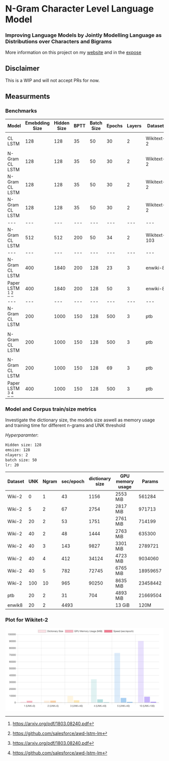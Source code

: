 # N-Gram Character Level Language Model

### Improving Language Models by Jointly Modelling Language as Distributions over Characters and Bigrams

More information on this project on my [website](https://hallerpatrick.github.io/) and in the [expose](https://s3.us-west-2.amazonaws.com/secure.notion-static.com/a3d605bc-4314-4101-937b-5b8763421361/Expose_NLP-6.pdf?X-Amz-Algorithm=AWS4-HMAC-SHA256&X-Amz-Content-Sha256=UNSIGNED-PAYLOAD&X-Amz-Credential=AKIAT73L2G45EIPT3X45%2F20220221%2Fus-west-2%2Fs3%2Faws4_request&X-Amz-Date=20220221T173652Z&X-Amz-Expires=86400&X-Amz-Signature=45dd6b2619d195482c955e809fb7ba0cd167e4d442c6c425b5050b7b01e22926&X-Amz-SignedHeaders=host&response-content-disposition=filename%20%3D%22Expose_NLP-6.pdf%22&x-id=GetObject)


## Disclaimer

This is a WIP and will not accept PRs for now.

## Measurments

### Benchmarks

| Model | Emebdding Size | Hidden Size | BPTT | Batch Size | Epochs | Layers | Dataset | LR | NGram | Test PPL | Test BPC |
| --- | --- | --- | --- | --- | --- | --- | --- | --- | --- | --- | --- |
| CL LSTM | 128 | 128  | 35  | 50 | 30 | 2 | Wikitext-2 | 20 (1/4 decay) | 1 | 3.76 | 1.91
| N-Gram CL LSTM       | 128 | 128  | 35  | 50 | 30 | 2 | Wikitext-2 | 20 (1/4 decay) | 1 | 3.72 | 1.89
| N-Gram CL LSTM       | 128 | 128  | 35  | 50 | 30 | 2 | Wikitext-2 | 20 (1/4 decay) | 2 | 11.72 | 8.12
| N-Gram CL LSTM       | 128 | 128  | 35  | 50 | 30 | 2 | Wikitext-2 | 20 (1/4 decay) | 2 | 1.96 (only unigrams) | 0.47 (only unigrams)
| --- | --- | --- | --- | --- | --- | --- | --- | --- | --- | --- | --- |
| N-Gram CL LSTM       | 512 | 512 | 200 | 50 | 34 | 2 | Wikitext-103 | 20 (1/4 decay) | 2 | 7.96 | 2.98
| --- | --- | --- | --- | --- | --- | --- | --- | --- | --- | --- | --- |
| N-Gram CL LSTM       | 400 | 1840 | 200 | 128 | 23 | 3 | enwiki-8 | 10 (1/4 decay) | 2 | 1.63 | 0.69
| Paper LSTM [^1] [^2] | 400 | 1840 | 200 | 128 | 50 | 3 | enwiki-8 | 0.001 (1/10 decay) | 1 | - | 1.232
| --- | --- | --- | --- | --- | --- | --- | --- | --- | --- | --- | --- |
| N-Gram CL LSTM       | 200 | 1000 | 150 | 128 | 500 | 3 | ptb | 4 (1/4 decay) | 2 | 8.01 | 3.00
| N-Gram CL LSTM       | 200 | 1000 | 150 | 128 | 500 | 3 | ptb | 4 (1/4 decay) | 2 | 1.60 (only unigrams) | 0.68 (only unigrams) (no optimizer)
| N-Gram CL LSTM       | 200 | 1000 | 150 | 128 | 69 | 3 | ptb | 0.002 | 1.56 (only unigrams) | 0.64 (only unigrams) 
| Paper LSTM [^1] [^2] | 400 | 1000 | 150 | 128 | 500 | 3 | ptb | 0.001 (1/10 decay) | 1 | 1.232



### Model and Corpus train/size metrics


Investigate the dictionary size, the models size aswell as memory usage and training time
for different n-grams and UNK threshold

_Hyperparamter_:
```
Hidden size: 128
emsize: 128
nlayers: 2
batch size: 50
lr: 20
```


| Dataset | UNK  | Ngram | sec/epoch | dictionary size | GPU memory usage | Params |
| ---     | ---  | ---   | ---       | ---             | ---              | ---    |
| Wiki-2  | 0    | 1     | 43        | 1156            | 2553 MiB         | 561284 
| Wiki-2  | 5    | 2     | 67        | 2754            | 2817 MiB         | 971713
| Wiki-2  | 20   | 2     | 53        | 1751            | 2761 MiB         | 714199
| Wiki-2  | 40   | 2     | 48        | 1444            | 2763 MiB         | 635300
| Wiki-2  | 40   | 3     | 143       | 9827            | 3301 MiB         | 2789721
| Wiki-2  | 40   | 4     | 412       | 34124           | 4723 MiB         | 9034060
| Wiki-2  | 40   | 5     | 782       | 72745           | 6765  MiB        | 18959657
| Wiki-2  | 100  | 10    | 965       | 90250           | 8635  MiB        | 23458442
| ptb  | 20   | 2     | 31         | 704           | 4893 MiB      | 21669504
| enwik8  | 20   | 2     | 4493         |            |  13 GiB      | 120M

### Plot for Wikitet-2

![Memory usage and model size](./table1.png)


[^1]: https://arxiv.org/pdf/1803.08240.pdf
[^2]: https://github.com/salesforce/awd-lstm-lm
